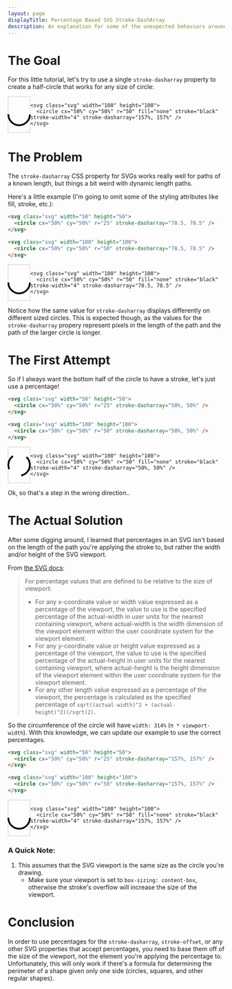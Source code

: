 ```yaml
---
layout: page
displayTitle: Percentage Based SVG Stroke-DashArray
description: An explanation for some of the unexpected behaviors around using percentages for the <code class="highlighter-rouge">stroke-dasharray</code> in SVGs.
---
```


<style>
.center {
    display: flex;
    justify-content: center;
}

.svg + .svg {
    margin-left: 24px;
}

.svg {
  border: 1px solid #ccc;
  overflow: visible;
  box-sizing: content-box;
}
</style>

# The Goal

For this little tutorial, let's try to use a single `stroke-dasharray` property to create a half-circle that works for any size of circle:

<div class="center">
    <svg class="svg" width="50" height="50">
      <circle cx="50%" cy="50%" r="25" fill="none" stroke="black" stroke-width="4" stroke-dasharray="78.5, 235.5" />
    </svg>

    <svg class="svg" width="100" height="100">
      <circle cx="50%" cy="50%" r="50" fill="none" stroke="black" stroke-width="4" stroke-dasharray="157%, 157%" />
    </svg>
</div>

# The Problem

The `stroke-dasharray` CSS property for SVGs works really well for paths of a known length, but things a bit weird with dynamic length paths.

Here's a little example (I'm going to omit some of the styling attributes like fill, stroke, etc.):

```html
<svg class="svg" width="50" height="50">
  <circle cx="50%" cy="50%" r="25" stroke-dasharray="78.5, 78.5" />
</svg>

<svg class="svg" width="100" height="100">
  <circle cx="50%" cy="50%" r="50" stroke-dasharray="78.5, 78.5" />
</svg>
```

<div class="center">
    <svg class="svg" width="50" height="50">
      <circle cx="50%" cy="50%" r="25" fill="none" stroke="black" stroke-width="4" stroke-dasharray="78.5, 78.5" />
    </svg>

    <svg class="svg" width="100" height="100">
      <circle cx="50%" cy="50%" r="50" fill="none" stroke="black" stroke-width="4" stroke-dasharray="78.5, 78.5" />
    </svg>
</div>

Notice how the same value for `stroke-dasharray` displays differently on different sized circles. This is expected though, as the values for the `stroke-dasharray` propery represent pixels in the length of the path and the path of the larger circle is longer.


# The First Attempt

So if I always want the bottom half of the circle to have a stroke, let's just use a percentage!

```html
<svg class="svg" width="50" height="50">
  <circle cx="50%" cy="50%" r="25" stroke-dasharray="50%, 50%" />
</svg>

<svg class="svg" width="100" height="100">
  <circle cx="50%" cy="50%" r="50" stroke-dasharray="50%, 50%" />
</svg>
```

<div class="center">
    <svg class="svg" width="50" height="50">
      <circle cx="50%" cy="50%" r="25" fill="none" stroke="black" stroke-width="4" stroke-dasharray="50%, 50%" />
    </svg>

    <svg class="svg" width="100" height="100">
      <circle cx="50%" cy="50%" r="50" fill="none" stroke="black" stroke-width="4" stroke-dasharray="50%, 50%" />
    </svg>
</div>

Ok, so that's a step in the wrong direction..

# The Actual Solution

After some digging around, I learned that percentages in an SVG isn't based on the length of the path you're applying the stroke to, but rather the width and/or height of the SVG viewport.

From [the SVG docs](https://www.w3.org/TR/SVG11/coords.html#Units):

>For percentage values that are defined to be relative to the size of viewport:
>
> - For any x-coordinate value or width value expressed as a percentage of the viewport, the value to use is the specified percentage of the actual-width in user units for the nearest containing viewport, where actual-width is the width dimension of the viewport element within the user coordinate system for the viewport element.
> - For any y-coordinate value or height value expressed as a percentage of the viewport, the value to use is the specified percentage of the actual-height in user units for the nearest containing viewport, where actual-height is the height dimension of the viewport element within the user coordinate system for the viewport element.
> - For any other length value expressed as a percentage of the viewport, the percentage is calculated as the specified percentage of `sqrt((actual-width)^2 + (actual-height)^2))/sqrt(2)`.

So the circumference of the circle will have `width: 314%` (`π * viewport-width`). With this knowledge, we can update our example to use the correct percentages.

```html
<svg class="svg" width="50" height="50">
  <circle cx="50%" cy="50%" r="25" stroke-dasharray="157%, 157%" />
</svg>

<svg class="svg" width="100" height="100">
  <circle cx="50%" cy="50%" r="50" stroke-dasharray="157%, 157%" />
</svg>
```

<div class="center">
    <svg class="svg" width="50" height="50">
      <circle cx="50%" cy="50%" r="25" fill="none" stroke="black" stroke-width="4" stroke-dasharray="78.5, 235.5" />
    </svg>

    <svg class="svg" width="100" height="100">
      <circle cx="50%" cy="50%" r="50" fill="none" stroke="black" stroke-width="4" stroke-dasharray="157%, 157%" />
    </svg>
</div>

### A Quick Note:

1. This assumes that the SVG viewport is the same size as the circle you're drawing.
    - Make sure your viewport is set to `box-sizing: content-box`, otherwise the stroke's overflow will increase the size of the viewport.

# Conclusion

In order to use percentages for the `stroke-dasharray`, `stroke-offset`, or any other SVG properties that accept percentages, you need to base them off of the size of the viewport, not the element you're applying the percentage to. Unfortunately, this will only work if there's a formula for determining the perimeter of a shape given only one side (circles, squares, and other regular shapes).
